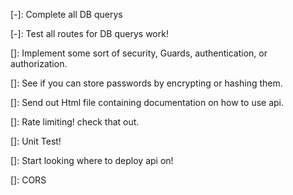 [-]: Complete all DB querys

[-]: Test all routes for DB querys work!

[]: Implement some sort of security, Guards, authentication, or authorization.

[]: See if you can store passwords by encrypting or hashing them.

[]: Send out Html file containing documentation on how to use api.

[]: Rate limiting! check that out.

[]: Unit Test!

[]: Start looking where to deploy api on!

[]: CORS
